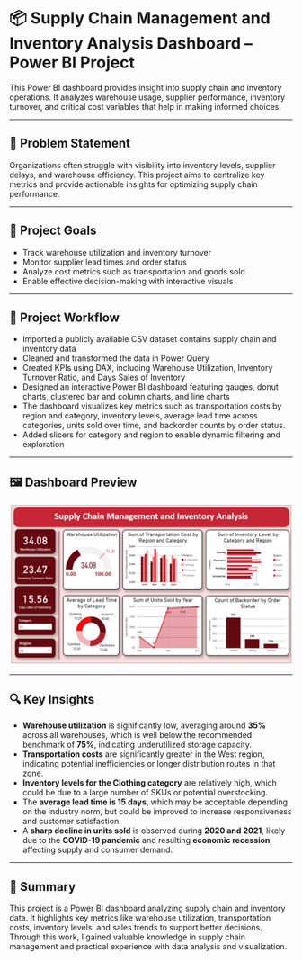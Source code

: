 # 📦 Supply Chain Management and Inventory Analysis Dashboard – Power BI Project

This Power BI dashboard provides insight into supply chain and inventory operations. It analyzes warehouse usage, supplier performance, inventory turnover, and critical cost variables that help in making informed choices.

---

## 🧩 Problem Statement

Organizations often struggle with visibility into inventory levels, supplier delays, and warehouse efficiency. This project aims to centralize key metrics and provide actionable insights for optimizing supply chain performance.

---

## 🎯 Project Goals

- Track warehouse utilization and inventory turnover  
- Monitor supplier lead times and order status  
- Analyze cost metrics such as transportation and goods sold  
- Enable effective decision-making with interactive visuals

---

## 🔧 Project Workflow

- Imported a publicly available CSV dataset contains supply chain and inventory data  
- Cleaned and transformed the data in Power Query  
- Created KPIs using DAX, including Warehouse Utilization, Inventory Turnover Ratio, and Days Sales of Inventory  
- Designed an interactive Power BI dashboard featuring gauges, donut charts, clustered bar and column charts, and line charts  
- The dashboard visualizes key metrics such as transportation costs by region and category, inventory levels, average lead time across categories, units sold over time, and backorder counts by order status.
- Added slicers for category and region to enable dynamic filtering and exploration

---


## 🖼 Dashboard Preview

![Dashboard Screenshot](screenshots/dashboard-preview.png)

---

## 🔍 Key Insights

- **Warehouse utilization** is significantly low, averaging around **35%** across all warehouses, which is well below the recommended benchmark of **75%**, indicating underutilized storage capacity.  
- **Transportation costs** are significantly greater in the West region, indicating potential inefficiencies or longer distribution routes in that zone.  
- **Inventory levels for the Clothing category** are relatively high, which could be due to a large number of SKUs or potential overstocking.  
- The **average lead time is 15 days**, which may be acceptable depending on the industry norm, but could be improved to increase responsiveness and customer satisfaction.  
- A **sharp decline in units sold** is observed during **2020 and 2021**, likely due to the **COVID-19 pandemic** and resulting **economic recession**, affecting supply and consumer demand.

---

## 📖 Summary

This project is a Power BI dashboard analyzing supply chain and inventory data. It highlights key metrics like warehouse utilization, transportation costs, inventory levels, and sales trends to support better decisions. Through this work, I gained valuable knowledge in supply chain management and practical experience with data analysis and visualization.
